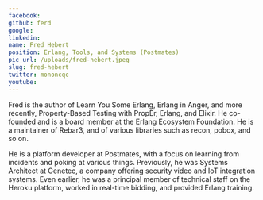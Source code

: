 ```yaml
---
facebook: 
github: ferd
google: 
linkedin: 
name: Fred Hebert
position: Erlang, Tools, and Systems (Postmates)
pic_url: /uploads/fred-hebert.jpeg
slug: fred-hebert
twitter: mononcqc
youtube: 
---
```

<p>Fred is the author of Learn You Some Erlang, Erlang in Anger, and more recently, Property-Based Testing with PropEr, Erlang, and Elixir. He co-founded and is a board member at the Erlang Ecosystem Foundation. He is a maintainer of Rebar3, and of various libraries such as recon, pobox, and so on.</p>

<p>He is a platform developer at Postmates, with a focus on learning from incidents and poking at various things. Previously, he was Systems Architect at Genetec, a company offering security video and IoT integration systems. Even earlier, he was a principal member of technical staff on the Heroku platform, worked in real-time bidding, and provided Erlang training.</p>
